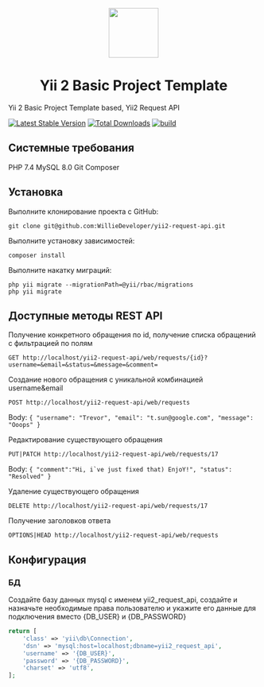 <p align="center">
    <a href="https://github.com/yiisoft" target="_blank">
        <img src="https://avatars0.githubusercontent.com/u/993323" height="100px">
    </a>
    <h1 align="center">Yii 2 Basic Project Template</h1>
</p>

Yii 2 Basic Project Template based, Yii2 Request API

[![Latest Stable Version](https://img.shields.io/packagist/v/yiisoft/yii2-app-basic.svg)](https://packagist.org/packages/yiisoft/yii2-app-basic)
[![Total Downloads](https://img.shields.io/packagist/dt/yiisoft/yii2-app-basic.svg)](https://packagist.org/packages/yiisoft/yii2-app-basic)
[![build](https://github.com/yiisoft/yii2-app-basic/workflows/build/badge.svg)](https://github.com/yiisoft/yii2-app-basic/actions?query=workflow%3Abuild)


Системные требования
------------
PHP 7.4
MySQL 8.0
Git
Composer

Установка
------------
Выполните клонирование проекта с GitHub:
~~~
git clone git@github.com:WillieDeveloper/yii2-request-api.git
~~~
Выполните установку зависимостей:
~~~
composer install
~~~

Выполните накатку миграций:
~~~
php yii migrate --migrationPath=@yii/rbac/migrations
php yii migrate
~~~


Доступные методы REST API
------------

Получение конкретного обращения по id, получение списка обращений с фильтрацией по полям
~~~
GET http://localhost/yii2-request-api/web/requests/{id}?username=&email=&status=&message=&comment=
~~~

Создание нового обращения с уникальной комбинацией username&email
~~~
POST http://localhost/yii2-request-api/web/requests
~~~
Body:
`{
"username": "Trevor",
"email": "t.sun@google.com",
"message": "Ooops"
}`

Редактирование существующего обращения
~~~
PUT|PATCH http://localhost/yii2-request-api/web/requests/17
~~~
Body:
``{
"comment":"Hi, i`ve just fixed that) EnjoY!",
"status": "Resolved"
}``

Удаление существующего обращения
~~~
DELETE http://localhost/yii2-request-api/web/requests/17
~~~

Получение заголовков ответа
~~~
OPTIONS|HEAD http://localhost/yii2-request-api/web/requests
~~~

Конфигурация
-------------
### БД
Создайте базу данных mysql с именем yii2_request_api, создайте и назначьте необходимые права пользователю и укажите
его данные для подключения вместо {DB_USER} и {DB_PASSWORD}

```php
return [
    'class' => 'yii\db\Connection',
    'dsn' => 'mysql:host=localhost;dbname=yii2_request_api',
    'username' => '{DB_USER}',
    'password' => '{DB_PASSWORD}',
    'charset' => 'utf8',
];
```
